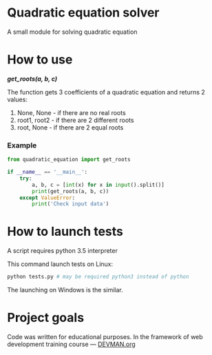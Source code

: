 # Quadratic equation solver

A small module for solving quadratic equation

# How to use

**_get_roots(a, b, c)_**

The function gets 3 coefficients of a quadratic equation and returns 2 values:
1. None, None - if there are no real roots 
2. root1, root2 - if there are 2 different roots
3. root, None - if there are 2 equal roots  

### Example
```python
from quadratic_equation import get_roots

if __name__ == '__main__':
    try:
        a, b, c = [int(x) for x in input().split()]
        print(get_roots(a, b, c))
    except ValueError:
        print('Check input data')
```

# How to launch tests

A script requires python 3.5 interpreter

This command launch tests on Linux:

```bash
python tests.py # may be required python3 instead of python
```

The launching on Windows is the similar.

# Project goals

Code was written for educational purposes. In the framework of web development training course ― [DEVMAN.org](https://devman.org)
